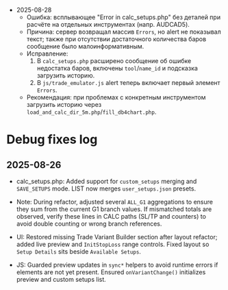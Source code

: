 - 2025-08-28
  - Ошибка: всплывающее "Error in calc_setups.php" без деталей при расчёте на отдельных инструментах (напр. AUDCAD5).
  - Причина: сервер возвращал массив `Errors`, но alert не показывал текст; также при отсутствии достаточного количества баров сообщение было малоинформативным.
  - Исправление: 
    1) В `calc_setups.php` расширено сообщение об ошибке недостатка баров, включены `tool`/`name_id` и подсказка загрузить историю.
    2) В `js/trade_emulator.js` alert теперь включает первый элемент `Errors`.
  - Рекомендация: при проблемах с конкретным инструментом загрузить историю через `load_and_calc_dir_5m.php`/`fill_db4chart.php`.
# Debug fixes log

## 2025-08-26
- calc_setups.php: Added support for `custom_setups` merging and `SAVE_SETUPS` mode. LIST now merges `user_setups.json` presets.
- Note: During refactor, adjusted several `ALL_G1` aggregations to ensure they sum from the current G1 branch values. If mismatched totals are observed, verify these lines in CALC paths (SL/TP and counters) to avoid double counting or wrong branch references. 

- UI: Restored missing Trade Variant Builder section after layout refactor; added live preview and `InitStopLoss` range controls. Fixed layout so `Setup Details` sits beside `Available Setups`.
- JS: Guarded preview updates in `sync*` helpers to avoid runtime errors if elements are not yet present. Ensured `onVariantChange()` initializes preview and custom setups list.